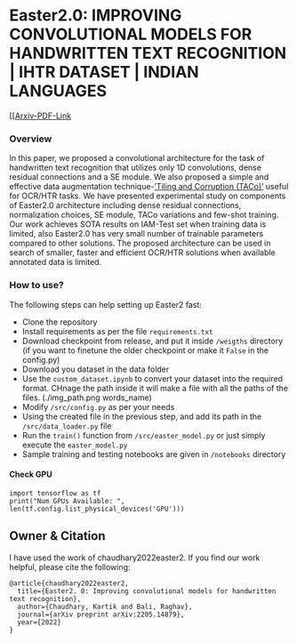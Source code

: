 # Easter2.0: IMPROVING CONVOLUTIONAL MODELS FOR HANDWRITTEN TEXT RECOGNITION | IHTR DATASET | INDIAN LANGUAGES


[[[Arxiv-PDF-Link](https://arxiv.org/pdf/2205.14879.pdf)

### Overview
In this paper, we proposed a convolutional architecture for the task of handwritten text recognition that utilizes only 1D
convolutions, dense residual connections and a SE module. We also proposed a simple and effective data augmentation
technique-[’Tiling and Corruption (TACo)’](https://github.com/kartikgill/taco-box) useful for OCR/HTR tasks. We have presented experimental study on components of Easter2.0
architecture including dense residual connections, normalization choices, SE module, TACo variations and few-shot
training. Our work achieves SOTA results on IAM-Test set when training data is limited, also Easter2.0 has very
small number of trainable parameters compared to other solutions. The proposed architecture can be used in search of
smaller, faster and efficient OCR/HTR solutions when available annotated data is limited.

### How to use?

The following steps can help setting up Easter2 fast:

 - Clone the repository
 - Install requirements as per the file ```requirements.txt```
 - Download checkpoint from release, and put it inside ```/weigths``` directory (if you want to finetune the older checkpoint or make it `False` in the config.py)
 - Download you dataset in the data folder
 - Use the `custom_dataset.ipynb` to convert your dataset into the required format. CHnage the path inside it will make a file with all the paths of the files. (./img_path.png words_name)
 - Modify ```/src/config.py``` as per your needs
 - Using the created file in the previous step, and add its path in the ```/src/data_loader.py``` file
 - Run the ```train()``` function from ```/src/easter_model.py``` or just simply execute the `easter_model.py`
 - Sample training and testing notebooks are given in ```/notebooks``` directory

#### Check GPU

```
import tensorflow as tf
print("Num GPUs Available: ", len(tf.config.list_physical_devices('GPU')))
```

## Owner & Citation

I have used the work of chaudhary2022easter2. If you find our work helpful, please cite the following:
```
@article{chaudhary2022easter2,
  title={Easter2. 0: Improving convolutional models for handwritten text recognition},
  author={Chaudhary, Kartik and Bali, Raghav},
  journal={arXiv preprint arXiv:2205.14879},
  year={2022}
}
```
